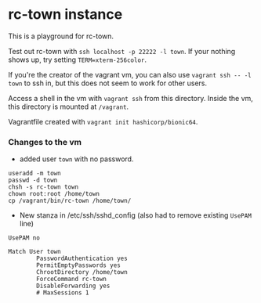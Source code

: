 rc-town instance
===

This is a playground for rc-town.

Test out rc-town with `ssh localhost -p 22222 -l town`. If your nothing shows up, try setting `TERM=xterm-256color`.

If you're the creator of the vagrant vm, you can also use `vagrant ssh -- -l town` to ssh in, but this does not seem to work for other users.

Access a shell in the vm with `vagrant ssh` from this directory. Inside the vm, this directory is mounted at `/vagrant`.

Vagrantfile created with `vagrant init hashicorp/bionic64`.

### Changes to the vm

- added user `town` with no password.

```
useradd -m town
passwd -d town
chsh -s rc-town town
chown root:root /home/town
cp /vagrant/bin/rc-town /home/town/
```

- New stanza in /etc/ssh/sshd_config (also had to remove existing `UsePAM` line)

```
UsePAM no

Match User town
        PasswordAuthentication yes
        PermitEmptyPasswords yes
        ChrootDirectory /home/town
        ForceCommand rc-town
        DisableForwarding yes
        # MaxSessions 1
```
